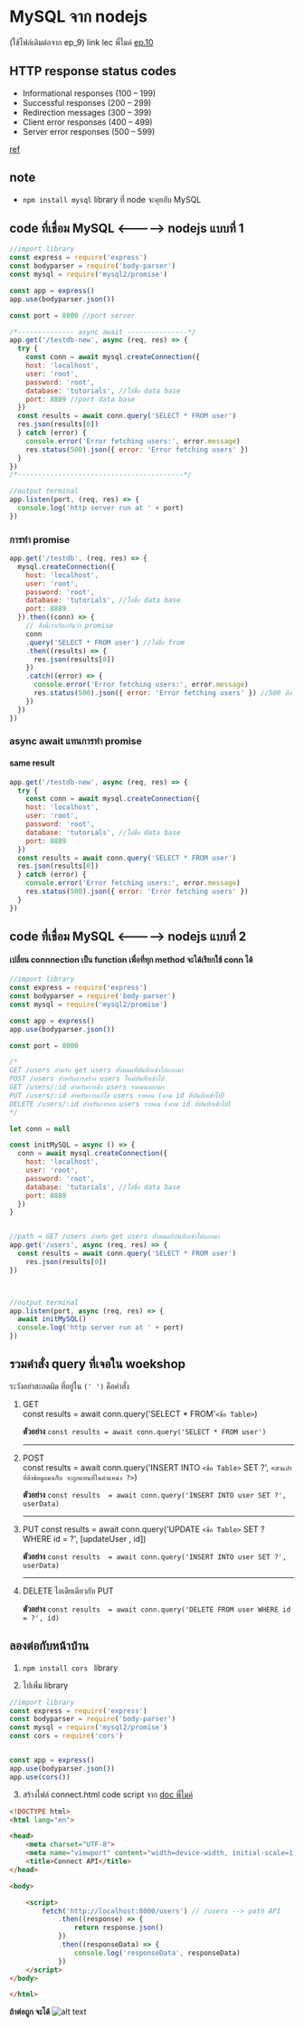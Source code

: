 # MySQL จาก nodejs 
(ใช้ไฟล์เดิมต่อจาก ep_9)
link lec พี่ไมค์ [ep.10](https://docs.mikelopster.dev/c/web101/chapter-10/intro)

## HTTP response status codes
* Informational responses (100 – 199)
* Successful responses (200 – 299)
* Redirection messages (300 – 399)
* Client error responses (400 – 499)
* Server error responses (500 – 599)

[ref](https://developer.mozilla.org/en-US/docs/Web/HTTP/Reference/Status)


## note
* ```npm install mysql``` library ที่ node จะคุยกับ MySQL 

## code ที่เชื่อม MySQL <-----> nodejs แบบที่ 1
```js
//import library
const express = require('express') 
const bodyparser = require('body-parser')
const mysql = require('mysql2/promise') 

const app = express()
app.use(bodyparser.json())

const port = 8000 //port server

/*-------------- async await ---------------*/
app.get('/testdb-new', async (req, res) => {
  try {
    const conn = await mysql.createConnection({
    host: 'localhost',
    user: 'root',
    password: 'root',
    database: 'tutorials', //ใส่ชื่อ data base
    port: 8889 //port data base
  })
  const results = await conn.query('SELECT * FROM user') 
  res.json(results[0])
  } catch (error) {
    console.error('Error fetching users:', error.message)
    res.status(500).json({ error: 'Error fetching users' }) 
  }
})
/*-----------------------------------------*/

//output terminal
app.listen(port, (req, res) => {
  console.log('http server run at ' + port)
})
```

### การทำ promise
```js
app.get('/testdb', (req, res) => {
  mysql.createConnection({
    host: 'localhost',
    user: 'root',
    password: 'root',
    database: 'tutorials', //ใส่ชื่อ data base
    port: 8889
  }).then((conn) => {
    // สิ่งนี้เราเรียกกันว่า promise
    conn
    .query('SELECT * FROM user') //ใส่ชื่อ from
    .then((results) => {
      res.json(results[0])
    })
    .catch((error) => {
      console.error('Error fetching users:', error.message)
      res.status(500).json({ error: 'Error fetching users' }) //500 คือ status code
    })
  })
})
```
### async await แทนการทำ promise
#### same result
```js
app.get('/testdb-new', async (req, res) => {
  try {
    const conn = await mysql.createConnection({
    host: 'localhost',
    user: 'root',
    password: 'root',
    database: 'tutorials', //ใส่ชื่อ data base
    port: 8889
  })
  const results = await conn.query('SELECT * FROM user') 
  res.json(results[0])
  } catch (error) {
    console.error('Error fetching users:', error.message)
    res.status(500).json({ error: 'Error fetching users' }) 
  }
})
```

## code ที่เชื่อม MySQL <-----> nodejs แบบที่ 2
#### เปลี่ยน connnection เป็น function เพื่อที่ทุก method จะได้เรียกใช้ conn ได้

```js
//import library
const express = require('express') 
const bodyparser = require('body-parser')
const mysql = require('mysql2/promise')

const app = express()
app.use(bodyparser.json())

const port = 8000

/*
GET /users สำหรับ get users ทั้งหมดที่บันทึกเข้าไปออกมา
POST /users สำหรับการสร้าง users ใหม่บันทึกเข้าไป
GET /users/:id สำหรับการดึง users รายคนออกมา
PUT /users/:id สำหรับการแก้ไข users รายคน (ตาม id ที่บันทึกเข้าไป)
DELETE /users/:id สำหรับการลบ users รายคน (ตาม id ที่บันทึกเข้าไป)
*/

let conn = null

const initMySQL = async () => {
  conn = await mysql.createConnection({
    host: 'localhost',
    user: 'root',
    password: 'root',
    database: 'tutorials', //ใส่ชื่อ data base
    port: 8889
  })
}


//path = GET /users สำหรับ get users ทั้งหมดที่บันทึกเข้าไปออกมา
app.get('/users', async (req, res) => {
  const results = await conn.query('SELECT * FROM user') 
    res.json(results[0])
})



//output terminal
app.listen(port, async (req, res) => {
  await initMySQL()
  console.log('http server run at ' + port)
})
```

## รวมคำสั่ง query ที่เจอใน woekshop
ระวังอย่าสะกดผิด ที่อยู่ใน ```(' ')``` คือคำสั่ง
1. GET   
    const results = await conn.query('SELECT * FROM'```<ชื่อ Table>```)

    **ตัวอย่าง** 
    ```const results = await conn.query('SELECT * FROM user')```

    ----------------------------

2. POST  
    const results  = await conn.query('INSERT INTO ```<ชื่อ Table>``` SET ?', ```<ตัวแปรที่ดึงข้อมูลมาเก็บ จะถูกแทนที่ในตำแหน่ง ?>```)

    **ตัวอย่าง** 
    ```const results  = await conn.query('INSERT INTO user SET ?', userData)```   

    ----------------------------

3. PUT 
    const results  = await conn.query('UPDATE ```<ชื่อ Table>``` SET ? WHERE id = ?', [updateUser , id])

    **ตัวอย่าง** 
    ```const results  = await conn.query('INSERT INTO user SET ?', userData)```

    ----------------------------

4. DELETE  ไอเดียเดียวกับ PUT

    **ตัวอย่าง**
    ```const results  = await conn.query('DELETE FROM user WHERE id = ?', id)```

## ลองต่อกับหน้าบ้าน
1. ```npm install cors ``` library

2. ไปเพิ่ม library
```js
//import library
const express = require('express') 
const bodyparser = require('body-parser')
const mysql = require('mysql2/promise')
const cors = require('cors')


const app = express()
app.use(bodyparser.json())
app.use(cors())
```

3. สร้างไฟล์ connect.html code script จาก [doc พี่ไมค์](https://docs.mikelopster.dev/c/web101/chapter-10/bonus)
```html
<!DOCTYPE html>
<html lang="en">

<head>
    <meta charset="UTF-8">
    <meta name="viewport" content="width=device-width, initial-scale=1.0">
    <title>Connect API</title>
</head>

<body>

    <script>
        fetch('http://localhost:8000/users') // /users --> path API
            .then((response) => {
                return response.json()
            })
            .then((responseData) => {
                console.log('responseData', responseData)
            })
    </script>
</body>

</html>
```

**ถ้าต่อถูก จะได้**
![alt text](image.png)